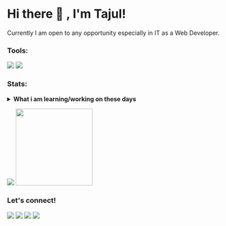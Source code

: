 # Hi there 👋 , I'm Tajul!
Currently I am open to any opportunity especially in IT as a Web Developer. 

### Tools:
<p>
    <img src="https://img.shields.io/badge/Text%20Editor-Visual%20Studio%20Code-blue?&logo=visual%20studio%20code&logoColor=blue" />
    <img src="https://gpvc.arturio.dev/arifintajul4" />
</p>

### Stats:
<details>
 <summary><strong>What i am learning/working on these days</strong></summary>
    - 🔭 I’m currently working on my personal website, you can check <a href="http://tajoel.me">My Website</a> </br>
    - 🌱 I’m currently learning Javascript especially ES6 </br>
    - 💬 Ask me about anything.</br>
    - 📫 How to reach me: <a href="mailto:arifintajul4@gmail.com">Email me!</a>  </br>
</details>
<p>
    <img src="https://github-readme-stats.vercel.app/api?username=arifintajul4&hide=contribs,prs&show_icons=true&hide_border=true&title_color=000" />
    <img src="https://github-readme-stats.vercel.app/api/top-langs/?username=arifintajul4&layout=compact" height=180 />
</p>

### Let's connect!
<p>
    <a href="https://tajoel.me" target="blank"><img src="https://img.shields.io/badge/Website-https://tajoel.me-green?" /></a>
    <a href="https://www.linkedin.com/in/arifintajul4" target="blank"><img src="https://img.shields.io/badge/Tajul_Arifin_S-30302f?style=flat&logo=linkedin" /></a>
    <a href="https://https://twitter.com/yaelahjul4" target="blank"><img src="https://img.shields.io/badge/@yaelahjul4-30302f?style=flat&logo=twitter" /></a>
    <a href="https://www.instagram.com/tajul_arifins" target="blank"><img src="https://img.shields.io/badge/@tajul__arifins-30302f?style=flat&logo=instagram" /></a>
</p>
